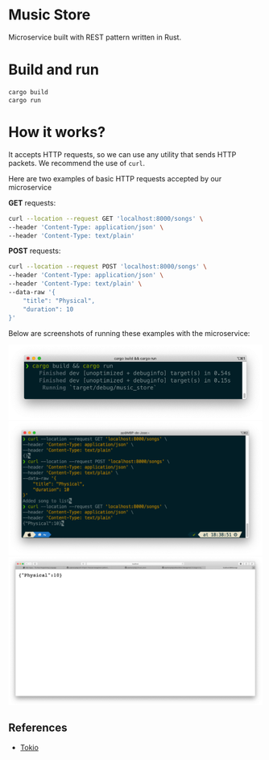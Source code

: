 # Music Store
Microservice built with REST pattern written in Rust.

# Build and run

```shell
cargo build 
cargo run
```

# How it works?

It accepts HTTP requests, so we can use any utility that sends HTTP packets. We recommend the use of `curl`.

Here are two examples of basic HTTP requests accepted by our microservice

__GET__ requests:
```bash
curl --location --request GET 'localhost:8000/songs' \
--header 'Content-Type: application/json' \
--header 'Content-Type: text/plain'
```



__POST__ requests:
```bash
curl --location --request POST 'localhost:8000/songs' \
--header 'Content-Type: application/json' \
--header 'Content-Type: text/plain' \
--data-raw '{
    "title": "Physical",
    "duration": 10
}'
```

Below are screenshots of running these examples with the microservice:

![Cargo build and run](https://github.com/pepitoenpeligro/music_store/blob/master/docs/imgs/00-cargo-build-run.png)
![Curl get and post](https://github.com/pepitoenpeligro/music_store/blob/master/docs/imgs/00-curl-get-post.png)
![Web browser Get-HTTP method example](https://github.com/pepitoenpeligro/music_store/blob/master/docs/imgs/00-web-browser-get.png)


## References
* [Tokio](https://github.com/tokio-rs/tokio)